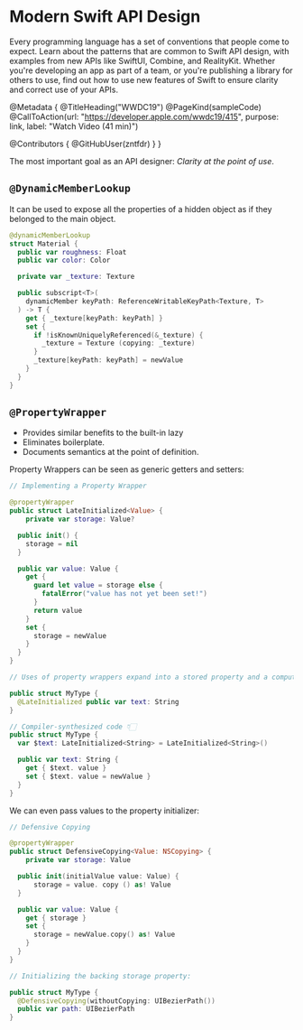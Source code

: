 # Modern Swift API Design

Every programming language has a set of conventions that people come to expect. Learn about the patterns that are common to Swift API design, with examples from new APIs like SwiftUI, Combine, and RealityKit. Whether you're developing an app as part of a team, or you're publishing a library for others to use, find out how to use new features of Swift to ensure clarity and correct use of your APIs.

@Metadata {
   @TitleHeading("WWDC19")
   @PageKind(sampleCode)
   @CallToAction(url: "https://developer.apple.com/wwdc19/415", purpose: link, label: "Watch Video (41 min)")

   @Contributors {
      @GitHubUser(zntfdr)
   }
}



The most important goal as an API designer: _Clarity at the point of use_.

## `@DynamicMemberLookup`

It can be used to expose all the properties of a hidden object as if they belonged to the main object.

```swift
@dynamicMemberLookup
struct Material { 
  public var roughness: Float
  public var color: Color 

  private var _texture: Texture 

  public subscript<T>(
  	dynamicMember keyPath: ReferenceWritableKeyPath<Texture, T>
  ) -> T { 
  	get { _texture[keyPath: keyPath] }
  	set { 
      if !isKnownUniquelyReferenced(&_texture) { 
      	_texture = Texture (copying: _texture) 
      }
      _texture[keyPath: keyPath] = newValue 
    }
  }
}
```

## `@PropertyWrapper`

- Provides similar benefits to the built-in lazy
- Eliminates boilerplate.
- Documents semantics at the point of definition.

Property Wrappers can be seen as generic getters and setters:

```swift
// Implementing a Property Wrapper 

@propertyWrapper 
public struct LateInitialized<Value> { 
	private var storage: Value?

  public init() { 
    storage = nil 
  }

  public var value: Value {
  	get { 
      guard let value = storage else {
      	fatalError("value has not yet been set!") 
      } 
      return value 
    }
    set { 
      storage = newValue 
    }
  }
}
```

```swift
// Uses of property wrappers expand into a stored property and a computed property public 

public struct MyType {
  @LateInitialized public var text: String 
}

// Compiler-synthesized code 👇🏻
public struct MyType {
  var $text: LateInitialized<String> = LateInitialized<String>()

  public var text: String { 
  	get { $text. value } 
  	set { $text. value = newValue }
  }
}
```

We can even pass values to the property initializer:

```swift
// Defensive Copying 

@propertyWrapper 
public struct DefensiveCopying<Value: NSCopying> {
	private var storage: Value 

  public init(initialValue value: Value) {
	  storage = value. copy () as! Value 
  }

  public var value: Value {
  	get { storage } 
  	set { 
      storage = newValue.copy() as! Value 
    }
  }
}
```

```swift
// Initializing the backing storage property: 

public struct MyType { 
  @DefensiveCopying(withoutCopying: UIBezierPath())
  public var path: UIBezierPath 
}
```
